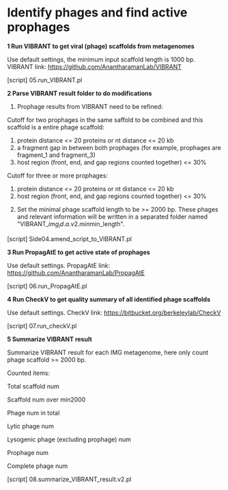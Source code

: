 #  **Identify phages and find active prophages** 

**1 Run VIBRANT to get viral (phage) scaffolds from metagenomes**

Use default settings, the minimum input scaffold length is 1000 bp. VIBRANT link: https://github.com/AnantharamanLab/VIBRANT

[script] 05.run_VIBRANT.pl

**2 Parse VIBRANT result folder to do modifications**

1) Prophage results from VIBRANT need to be refined:

Cutoff for two prophages in the same saffold to be combined and this scaffold is a entire phage scaffold: 
1. protein distance <= 20 proteins or nt distance <= 20 kb                                                
2. a fragment gap in between both prophages (for example, prophages are fragment_1 and fragment_3)        
3. host region (front, end, and gap regions counted together) <= 30%                                      

Cutoff for three or more prophages:                                                                       
1. protein distance <= 20 proteins or nt distance <= 20 kb                                                
2. host region (front, end, and gap regions counted together) <= 30%    

2) Set the minimal phage scaffold length to be >= 2000 bp. These phages and relevant information will be written in a separated folder named "VIBRANT_$img_id.a.v2.min$min_length". 

[script] Side04.amend_script_to_VIBRANT.pl

**3 Run PropagAtE to get active state of prophages**

Use default settings. PropagAtE link: https://github.com/AnantharamanLab/PropagAtE

[script] 06.run_PropagAtE.pl

**4 Run CheckV to get quality summary of all identified phage scaffolds**

Use default settings. CheckV link: https://bitbucket.org/berkeleylab/CheckV

[script] 07.run_checkV.pl

**5 Summarize VIBRANT result**

Summarize VIBRANT result for each IMG metagenome, here only count phage scaffold >= 2000 bp. 

Counted items:

Total scaffold num

Scaffold num over min2000

Phage num in total

Lytic phage num

Lysogenic phage (excluding prophage) num

Prophage num

Complete phage num

[script] 08.summarize_VIBRANT_result.v2.pl









